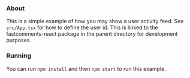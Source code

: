 ### About

This is a simple example of how you may show a user activity feed.
See `src/App.tsx` for how to define the user id.
This is linked to the fastcomments-react package in the parent directory for development purposes.

### Running

You can run `npm install` and then `npm start` to run this example.

